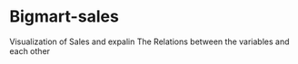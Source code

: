 # Bigmart-sales
Visualization of Sales and expalin The Relations between the variables and each other
